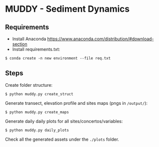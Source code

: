 # MUDDY - Sediment Dynamics

## Requirements

- Install Anaconda https://www.anaconda.com/distribution/#download-section
- Install requirements.txt:

```$ conda create -n new environment --file req.txt```

## Steps

Create folder structure:

`$ python muddy.py create_struct`

Generate transect, elevation profile and sites maps (pngs in `/output/`):

`$ python muddy.py create_maps`

Generate daily daily plots for all sites/concertos/variables:

`$ python muddy.py daily_plots`

Check all the generated assets under the `./plots` folder.
